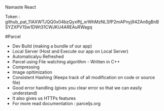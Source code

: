 Namaste React

Token : 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

#Parcel
 - Dev Build (making a bundle of our app)
 - Local Server (Host and Execute our app on Local Server)
 - Automaticalyu Refreshed
 - Parcel using File watching algorithm  - Written in C++
 - Compressing
 - Image opitimization
 - Consistent Hashing (Keeps track of all modification on code or source file)
 - Good error handling (gives you clear error so that we can easily understand)
 - It also gives us HTTPs features
 - For more read documentation : parceljs.org
